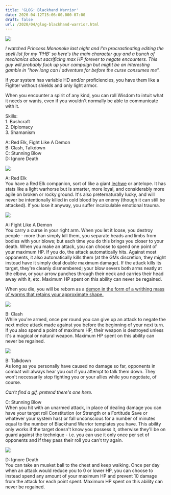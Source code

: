 ```yaml
---
title: 'GLOG: Blackhand Warrior'
date: 2020-04-12T15:06:00.000-07:00
draft: false
url: /2020/04/glog-blackhand-warrior.html
---
```


[![](https://1.bp.blogspot.com/-LaOiF0RvyGU/XpODnK6Xh3I/AAAAAAAAo_Q/3DGmhMF7qhsRy71cF1sb2VV-MEE1vivqQCLcBGAsYHQ/s400/Ashitakabullet.jpg)](https://1.bp.blogspot.com/-LaOiF0RvyGU/XpODnK6Xh3I/AAAAAAAAo_Q/3DGmhMF7qhsRy71cF1sb2VV-MEE1vivqQCLcBGAsYHQ/s1600/Ashitakabullet.jpg)

_I watched Princess Mononoke last night and I'm procrastinating editing the spell list for my 'PHB' so here's the main character guy and a bunch of mechanics about sacrificing max HP forever to negate encounters. This guy will probably fuck up your campaign but might be an interesting gamble in "how long can I adventure for before the curse consumes me"._  
  
If your system has variable HD and/or proficiencies, you have them like a Fighter without shields and only light armor.  
  
When you encounter a spirit of any kind, you can roll Wisdom to intuit what it needs or wants, even if you wouldn't normally be able to communicate with it.  
  
Skills:  
1\. Bushcraft  
2\. Diplomacy  
3\. Shamanism  
  
A: Red Elk, Fight Like A Demon  
B: Clash, Talkdown  
C: Stunning Blow  
D: Ignore Death  
  

[![](https://1.bp.blogspot.com/-6KU1He_ZHSo/XpOELCj7sdI/AAAAAAAAo_Y/yC9eQZggFt41aLn23HgmHevA9W2lIgIGQCLcBGAsYHQ/s320/b2c7e6dbc50fc08c7f0ca60933f622ff.gif)](https://1.bp.blogspot.com/-6KU1He_ZHSo/XpOELCj7sdI/AAAAAAAAo_Y/yC9eQZggFt41aLn23HgmHevA9W2lIgIGQCLcBGAsYHQ/s1600/b2c7e6dbc50fc08c7f0ca60933f622ff.gif)

  
  
A: Red Elk  
You have a Red Elk companion, sort of like a giant [lechwe](https://en.wikipedia.org/wiki/Lechwe) or antelope. It has stats like a light warhorse but is smarter, more loyal, and considerably more agile on broken or rocky ground. It's also preternaturally lucky, and will never be intentionally killed in cold blood by an enemy (though it can still be attacked). If you lose it anyway, you suffer incalculable emotional trauma.  
  

[![](https://1.bp.blogspot.com/-PLDMYLoeK_Y/XpOEyuiRVPI/AAAAAAAAo_k/7KVcZljJPzcFSMrJrXsZ5JNQyhn6SVV8QCLcBGAsYHQ/s320/tenor.gif)](https://1.bp.blogspot.com/-PLDMYLoeK_Y/XpOEyuiRVPI/AAAAAAAAo_k/7KVcZljJPzcFSMrJrXsZ5JNQyhn6SVV8QCLcBGAsYHQ/s1600/tenor.gif)

  
  
A: Fight Like A Demon  
You carry a curse in your right arm. When you let it loose, you destroy people - more than simply kill them, you separate heads and limbs from bodies with your blows; but each time you do this brings you closer to your death. When you make an attack, you can choose to spend one point of your maximum HP. If you do, the attack automatically hits. Against most opponents, it also automatically kills them (at the GMs discretion, they might instead have it simply deal double maximum damage). If the attack kills its target, they're cleanly dismembered; your blow severs both arms neatly at the elbow, or your arrow punches through their neck and carries their head away with it, etc. Maximum HP spent on this ability can never be regained.  
  
When you die, you will be reborn as a [demon in the form of a writhing mass of worms that retains your approximate shape.](http://fairfieldproject.wikidot.com/operation-secret-santa#toc3)  
  

[![](https://1.bp.blogspot.com/-AH47VDVxrpM/XpOGT5GjVKI/AAAAAAAAo_8/8wo1Zdc824oV0WOrW6Ra2SshZ9GRxl_cwCLcBGAsYHQ/s320/7cedac619a5dc1332aabd4fb9004ba5a.gif)](https://1.bp.blogspot.com/-AH47VDVxrpM/XpOGT5GjVKI/AAAAAAAAo_8/8wo1Zdc824oV0WOrW6Ra2SshZ9GRxl_cwCLcBGAsYHQ/s1600/7cedac619a5dc1332aabd4fb9004ba5a.gif)

  
  
B: Clash  
While you're armed, once per round you can give up an attack to negate the next melee attack made against you before the beginning of your next turn. If you also spend a point of maximum HP, their weapon is destroyed unless it's a magical or natural weapon. Maximum HP spent on this ability can never be regained.  
  

[![](https://1.bp.blogspot.com/-x2VN0Ibgtlc/XpOFmscZH1I/AAAAAAAAo_s/Vkhla6oGC_I5rKtYlJJI3Lqy8McN3e5LwCLcBGAsYHQ/s320/PleasingBetterCrane-size_restricted.gif)](https://1.bp.blogspot.com/-x2VN0Ibgtlc/XpOFmscZH1I/AAAAAAAAo_s/Vkhla6oGC_I5rKtYlJJI3Lqy8McN3e5LwCLcBGAsYHQ/s1600/PleasingBetterCrane-size_restricted.gif)

  

B: Talkdown  
As long as you personally have caused no damage so far, opponents in combat will always hear you out if you attempt to talk them down. They won't necessarily stop fighting you or your allies while you negotiate, of course.  
  
_Can't find a gif, pretend there's one here._  
  
C: Stunning Blow  
When you hit with an unarmed attack, in place of dealing damage you can have your target roll Constitution (or Strength or a Fortitude Save or whatever your system has) or fall unconscious for a number of minutes equal to the number of Blackhand Warrior templates you have. This ability only works if the target doesn't know you possess it, otherwise they'll be on guard against the technique - i.e. you can use it only once per set of opponents and if they pass their roll you can't try again.  
  

[![](https://1.bp.blogspot.com/-Qa7Y1fTb1nY/XpOF-oHeibI/AAAAAAAAo_0/LsNtu10qqPYDjR3aIkXV-fxB-ScfCAQ8wCLcBGAsYHQ/s320/tumblr_mbdn3rWkQw1rbrys3o1_r1_500.gif)](https://1.bp.blogspot.com/-Qa7Y1fTb1nY/XpOF-oHeibI/AAAAAAAAo_0/LsNtu10qqPYDjR3aIkXV-fxB-ScfCAQ8wCLcBGAsYHQ/s1600/tumblr_mbdn3rWkQw1rbrys3o1_r1_500.gif)

  
  
D: Ignore Death  
You can take an musket ball to the chest and keep walking. Once per day when an attack would reduce you to 0 or lower HP, you can choose to instead spend any amount of your maximum HP and prevent 10 damage from the attack for each point spent. Maximum HP spent on this ability can never be regained.